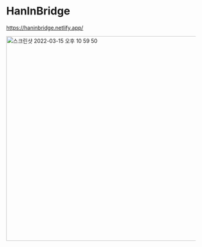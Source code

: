 # HanInBridge

https://haninbridge.netlify.app/

<img width="545" alt="스크린샷 2022-03-15 오후 10 59 50" src="https://user-images.githubusercontent.com/83502596/158394426-6a51867c-f9cc-48cb-ba97-95dbec594fea.png">
